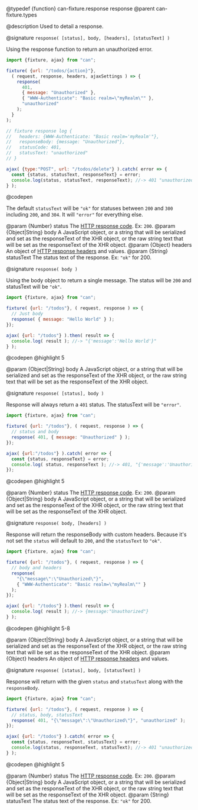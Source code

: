 @typedef {function} can-fixture.response response
@parent can-fixture.types

@description Used to detail a response.

@signature `response( [status], body, [headers], [statusText] )`

  Using the response function to return an unauthorized error.

  ```js
  import {fixture, ajax} from "can";

  fixture( {url: "/todos/{action}"},
    ( request, response, headers, ajaxSettings ) => {
      response(
        401,
        { message: "Unauthorized" },
        { "WWW-Authenticate": "Basic realm=\"myRealm\"" },
        "unauthorized"
      );
    }
  );

  // fixture response log {
  //   headers: {WWW-Authenticate: "Basic realm='myRealm'"},
  //   responseBody: {message: "Unauthorized"},
  //   statusCode: 401,
  //   statusText: "unauthorized"
  // }

  ajax( {type:"POST", url: "/todos/delete"} ).catch( error => {
    const {status, statusText, responseText} = error;
    console.log(status, statusText, responseText); //-> 401 "unauthorized" "{'message':'Unauthorized'}"
  } );
  ```
  @codepen

  The default `statusText` will be `"ok"` for statuses between `200` and `300` including `200`, and `304`. It will `"error"` for everything else.

  @param {Number} status The [HTTP response code](http://www.w3.org/Protocols/rfc2616/rfc2616-sec10.html). Ex: `200`.
  @param {Object|String} body A JavaScript object, or a string that will be serialized and set as the responseText of the XHR object, or the raw string text that will be set as the responseText of the XHR object.
  @param {Object} headers An object of [HTTP response headers](https://developer.mozilla.org/en-US/docs/Web/HTTP/Headers) and values.
  @param {String} statusText The status text of the response. Ex: ``"ok"`` for 200.

@signature `response( body )`

  Using the body object to return a single message.
  The status will be `200` and statusText will be `"ok"`.

  ```js
  import {fixture, ajax} from "can";

  fixture( {url: "/todos"}, ( request, response ) => {
    // Just body
    response( { message: "Hello World" } );
  });

  ajax( {url: "/todos"} ).then( result => {
    console.log( result ); //-> "{'message':'Hello World'}"
  } );

  ```
  @codepen
  @highlight 5

  @param {Object|String} body A JavaScript object, or a string that will be serialized and set as the responseText of the XHR object, or the raw string text that will be set as the responseText of the XHR object.

@signature `response( [status], body )`

  Response will always return a `401` status. The statusText will be `"error"`.

  ```js
  import {fixture, ajax} from "can";

  fixture( {url: "/todos"}, ( request, response ) => {
    // status and body
    response( 401, { message: "Unauthorized" } );
  });

  ajax( {url:"/todos"} ).catch( error => {
    const {status, responseText} = error;
    console.log( status, responseText ); //-> 401, "{'message':'Unauthorized'}"
  });

  ```
  @codepen
  @highlight 5

  @param {Number} status The [HTTP response code](http://www.w3.org/Protocols/rfc2616/rfc2616-sec10.html). Ex: `200`.
  @param {Object|String} body A JavaScript object, or a string that will be serialized and set as the responseText of the XHR object, or the raw string text that will be set as the responseText of the XHR object.

@signature `response( body, [headers] )`

  Response will return the responseBody with custom headers.
  Because it's not set the `status` will default to `200`, and the `statusText` to `"ok"`.

  ```js
  import {fixture, ajax} from "can";

  fixture( {url: "/todos"}, ( request, response ) => {
    // body and headers
    response(
      "{\"message\":\"Unauthorized\"}",
      { "WWW-Authenticate": "Basic realm=\"myRealm\"" }
    );
  });

  ajax( {url: "/todos"} ).then( result => {
    console.log( result ); //-> {message:"Unauthorized"}
  } );

  ```
  @codepen
  @highlight 5-8

  @param {Object|String} body A JavaScript object, or a string that will be serialized and set as the responseText of the XHR object, or the raw string text that will be set as the responseText of the XHR object.
  @param {Object} headers An object of [HTTP response headers](https://developer.mozilla.org/en-US/docs/Web/HTTP/Headers) and values.

@signature `response( [status], body, [statusText] )`

  Response will return with the given `status` and `statusText` along with the `responseBody`.

  ```js
  import {fixture, ajax} from "can";

  fixture( {url: "/todos"}, ( request, response ) => {
    // status, body, statusText
    response( 401, "{\"message\":\"Unauthorized\"}", "unauthorized" );
  });

  ajax( {url: "/todos"} ).catch( error => {
    const {status, responseText, statusText} = error;
    console.log(status, responseText, statusText); //-> 401 "unauthorized" "{'message':'Unauthorized'}"
  } );

  ```
  @codepen
  @highlight 5

  @param {Number} status The [HTTP response code](http://www.w3.org/Protocols/rfc2616/rfc2616-sec10.html). Ex: `200`.
  @param {Object|String} body A JavaScript object, or a string that will be serialized and set as the responseText of the XHR object, or the raw string text that will be set as the responseText of the XHR object.
  @param {String} statusText The status text of the response. Ex: ``"ok"`` for 200.
